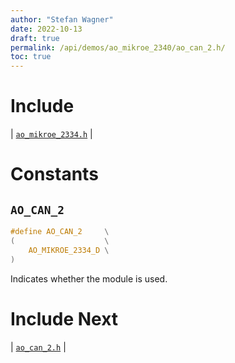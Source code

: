 ```yaml
---
author: "Stefan Wagner"
date: 2022-10-13
draft: true
permalink: /api/demos/ao_mikroe_2340/ao_can_2.h/
toc: true
---
```


# Include

| [`ao_mikroe_2334.h`](ao_mikroe_2334.h.md) |

# Constants

## `AO_CAN_2`

```c
#define AO_CAN_2     \
(                    \
    AO_MIKROE_2334_D \
)
```

Indicates whether the module is used.

# Include Next

| [`ao_can_2.h`](../../src/ao_sys_xc32_pic32/ao_can_2.h.md) |
